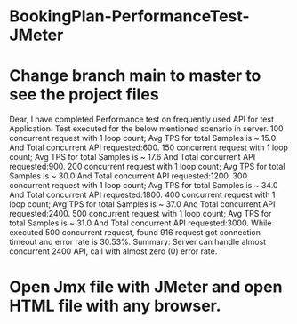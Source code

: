 # BookingPlan-PerformanceTest-JMeter
# Change branch main to master to see the project files
Dear, I have completed Performance test on frequently used API for test Application.
Test executed for the below mentioned scenario in server.
100 concurrent request with 1 loop count; Avg TPS for total Samples is ~ 15.0 And Total concurrent API requested:600. 
150 concurrent request with 1 loop count; Avg TPS for total Samples is ~ 17.6 And Total concurrent API requested:900. 
200 concurrent request with 1 loop count; Avg TPS for total Samples is ~ 30.0 And Total concurrent API requested:1200. 
300 concurrent request with 1 loop count; Avg TPS for total Samples is ~ 34.0 And Total concurrent API requested:1800. 
400 concurrent request with 1 loop count; Avg TPS for total Samples is ~ 37.0 And Total concurrent API requested:2400. 
500 concurrent request with 1 loop count; Avg TPS for total Samples is ~ 31.0 And Total concurrent API requested:3000. 
While executed 500 concurrent request, found 916 request got connection timeout and error rate is 30.53%. 
Summary: Server can handle almost concurrent 2400 API, call with almost zero (0) error rate.
# Open Jmx file with JMeter and open HTML file with any browser.
